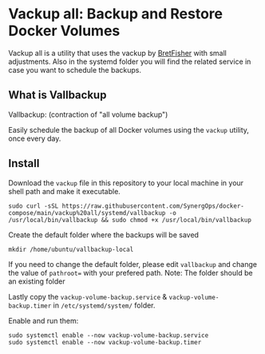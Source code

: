 # Vackup all: Backup and Restore Docker Volumes

Vackup all is a utility that uses the vackup by [BretFisher](https://github.com/BretFisher/docker-vackup) with small adjustments. Also in the systemd folder you will find the related service in case you want to schedule the backups.

## What is Vallbackup

Vallbackup: (contraction of "all volume backup")

Easily schedule the backup of all Docker volumes using the `vackup` utility, once every day.

## Install

Download the `vackup` file in this repository to your local machine in your shell path and make it executable.

```shell
sudo curl -sSL https://raw.githubusercontent.com/SynergOps/docker-compose/main/vackup%20all/systemd/vallbackup -o /usr/local/bin/vallbackup && sudo chmod +x /usr/local/bin/vallbackup
```
Create the default folder where the backups will be saved

```
mkdir /home/ubuntu/vallbackup-local
```
If you need to change the default folder, please edit `vallbackup` and change the value of `pathroot=` with your prefered path.
Note: The folder should be an existing folder

Lastly copy the `vackup-volume-backup.service` & `vackup-volume-backup.timer` in `/etc/systemd/system/` folder.

Enable and run them:

```
sudo systemctl enable --now vackup-volume-backup.service
sudo systemctl enable --now vackup-volume-backup.timer
```
